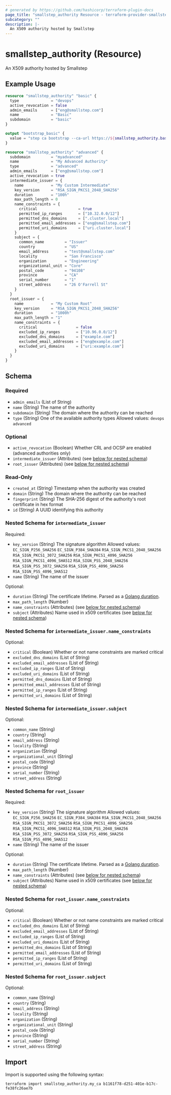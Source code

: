 ```yaml
---
# generated by https://github.com/hashicorp/terraform-plugin-docs
page_title: "smallstep_authority Resource - terraform-provider-smallstep"
subcategory: ""
description: |-
  An X509 authority hosted by Smallstep
---
```


# smallstep_authority (Resource)

An X509 authority hosted by Smallstep

## Example Usage

```terraform
resource "smallstep_authority" "basic" {
  type              = "devops"
  active_revocation = false
  admin_emails      = ["eng@smallstep.com"]
  name              = "Basic"
  subdomain         = "basic"
}

output "bootstrap_basic" {
  value = "step ca bootstrap --ca-url https://${smallstep_authority.basic.domain} --fingerprint ${smallstep_authority.basic.fingerprint} --context basic"
}

resource "smallstep_authority" "advanced" {
  subdomain         = "myadvanced"
  name              = "My Advanced Authority"
  type              = "advanced"
  admin_emails      = ["eng@smallstep.com"]
  active_revocation = true
  intermediate_issuer = {
    name            = "My Custom Intermediate"
    key_version     = "RSA_SIGN_PKCS1_2048_SHA256"
    duration        = "100h"
    max_path_length = 0
    name_constraints = {
      critical                  = true
      permitted_ip_ranges       = ["10.32.0.0/12"]
      permitted_dns_domains     = [".cluster.local"]
      permitted_email_addresses = ["eng@smallstep.com"]
      permitted_uri_domains     = ["uri.cluster.local"]
    }
    subject = {
      common_name         = "Issuer"
      country             = "US"
      email_address       = "test@smallstep.com"
      locality            = "San Francisco"
      organization        = "Engineering"
      organizational_unit = "Core"
      postal_code         = "94108"
      province            = "CA"
      serial_number       = "1"
      street_address      = "26 O'Farrell St"
    }
  }
  root_issuer = {
    name            = "My Custom Root"
    key_version     = "RSA_SIGN_PKCS1_2048_SHA256"
    duration        = "1000h"
    max_path_length = "1"
    name_constraints = {
      critical                 = false
      excluded_ip_ranges       = ["10.96.0.0/12"]
      excluded_dns_domains     = ["example.com"]
      excluded_email_addresses = ["eng@example.com"]
      excluded_uri_domains     = ["uri:example.com"]
    }
  }
}
```

<!-- schema generated by tfplugindocs -->
## Schema

### Required

- `admin_emails` (List of String)
- `name` (String) The name of the authority
- `subdomain` (String) The domain where the authority can be reached
- `type` (String) One of the available authority types
Allowed values: `devops` `advanced`

### Optional

- `active_revocation` (Boolean) Whether CRL and OCSP are enabled (advanced authorities only)
- `intermediate_issuer` (Attributes) (see [below for nested schema](#nestedatt--intermediate_issuer))
- `root_issuer` (Attributes) (see [below for nested schema](#nestedatt--root_issuer))

### Read-Only

- `created_at` (String) Timestamp when the authority was created
- `domain` (String) The domain where the authority can be reached
- `fingerprint` (String) The SHA-256 digest of the authority's root certificate in hex format
- `id` (String) A UUID identifying this authority

<a id="nestedatt--intermediate_issuer"></a>
### Nested Schema for `intermediate_issuer`

Required:

- `key_version` (String) The signature algorithm
Allowed values: `EC_SIGN_P256_SHA256` `EC_SIGN_P384_SHA384` `RSA_SIGN_PKCS1_2048_SHA256` `RSA_SIGN_PKCS1_3072_SHA256` `RSA_SIGN_PKCS1_4096_SHA256` `RSA_SIGN_PKCS1_4096_SHA512` `RSA_SIGN_PSS_2048_SHA256` `RSA_SIGN_PSS_3072_SHA256` `RSA_SIGN_PSS_4096_SHA256` `RSA_SIGN_PSS_4096_SHA512`
- `name` (String) The name of the issuer

Optional:

- `duration` (String) The certificate lifetime. Parsed as a [Golang duration](https://pkg.go.dev/time#ParseDuration).
- `max_path_length` (Number)
- `name_constraints` (Attributes) (see [below for nested schema](#nestedatt--intermediate_issuer--name_constraints))
- `subject` (Attributes) Name used in x509 certificates (see [below for nested schema](#nestedatt--intermediate_issuer--subject))

<a id="nestedatt--intermediate_issuer--name_constraints"></a>
### Nested Schema for `intermediate_issuer.name_constraints`

Optional:

- `critical` (Boolean) Whether or not name constraints are marked critical
- `excluded_dns_domains` (List of String)
- `excluded_email_addresses` (List of String)
- `excluded_ip_ranges` (List of String)
- `excluded_uri_domains` (List of String)
- `permitted_dns_domains` (List of String)
- `permitted_email_addresses` (List of String)
- `permitted_ip_ranges` (List of String)
- `permitted_uri_domains` (List of String)


<a id="nestedatt--intermediate_issuer--subject"></a>
### Nested Schema for `intermediate_issuer.subject`

Optional:

- `common_name` (String)
- `country` (String)
- `email_address` (String)
- `locality` (String)
- `organization` (String)
- `organizational_unit` (String)
- `postal_code` (String)
- `province` (String)
- `serial_number` (String)
- `street_address` (String)



<a id="nestedatt--root_issuer"></a>
### Nested Schema for `root_issuer`

Required:

- `key_version` (String) The signature algorithm
Allowed values: `EC_SIGN_P256_SHA256` `EC_SIGN_P384_SHA384` `RSA_SIGN_PKCS1_2048_SHA256` `RSA_SIGN_PKCS1_3072_SHA256` `RSA_SIGN_PKCS1_4096_SHA256` `RSA_SIGN_PKCS1_4096_SHA512` `RSA_SIGN_PSS_2048_SHA256` `RSA_SIGN_PSS_3072_SHA256` `RSA_SIGN_PSS_4096_SHA256` `RSA_SIGN_PSS_4096_SHA512`
- `name` (String) The name of the issuer

Optional:

- `duration` (String) The certificate lifetime. Parsed as a [Golang duration](https://pkg.go.dev/time#ParseDuration).
- `max_path_length` (Number)
- `name_constraints` (Attributes) (see [below for nested schema](#nestedatt--root_issuer--name_constraints))
- `subject` (Attributes) Name used in x509 certificates (see [below for nested schema](#nestedatt--root_issuer--subject))

<a id="nestedatt--root_issuer--name_constraints"></a>
### Nested Schema for `root_issuer.name_constraints`

Optional:

- `critical` (Boolean) Whether or not name constraints are marked critical
- `excluded_dns_domains` (List of String)
- `excluded_email_addresses` (List of String)
- `excluded_ip_ranges` (List of String)
- `excluded_uri_domains` (List of String)
- `permitted_dns_domains` (List of String)
- `permitted_email_addresses` (List of String)
- `permitted_ip_ranges` (List of String)
- `permitted_uri_domains` (List of String)


<a id="nestedatt--root_issuer--subject"></a>
### Nested Schema for `root_issuer.subject`

Optional:

- `common_name` (String)
- `country` (String)
- `email_address` (String)
- `locality` (String)
- `organization` (String)
- `organizational_unit` (String)
- `postal_code` (String)
- `province` (String)
- `serial_number` (String)
- `street_address` (String)

## Import

Import is supported using the following syntax:

```shell
terraform import smallstep_authority.my_ca b1161f78-d251-401e-b17c-fe38fc26ae7b
```
